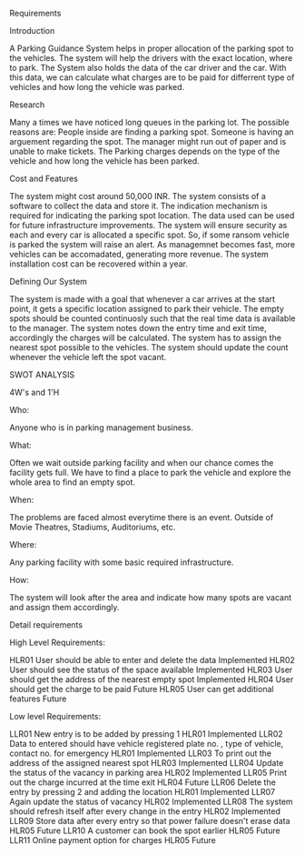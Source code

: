 Requirements

Introduction

A Parking Guidance System helps in proper allocation of the parking spot to the vehicles. The system will help the drivers with the exact location, where to park. The System also holds the data of the car driver and the car. With this data, we can calculate what charges are to be paid for differrent type of vehicles and how long the vehicle was parked.



Research

Many a times we have noticed long queues in the parking lot.
The possible reasons are:
People inside are finding a parking spot.
Someone is having an arguement regarding the spot. 
The manager might run out of paper and is unable to make tickets.
The Parking charges depends on the type of the vehicle and how long the vehicle has been parked.


Cost and Features

The system might cost around 50,000 INR.
The system consists of a software to collect the data and store it.
The indication mechanism is required for indicating the parking spot location.
The data used can be used for future infrastructure improvements.
The system will ensure security as each and every car is allocated a specific spot. So, if some ransom vehicle is parked the system will raise an alert.
As managemnet becomes fast, more vehicles can be accomadated, generating more revenue.
The system installation cost can be recovered within a year.



Defining Our System

The system is made with a goal that whenever a car arrives at the start point, it gets a specific location assigned to park their vehicle.
The empty spots should be counted continuosly such that the real time data is available to the manager.
The system notes down the entry time and exit time, accordingly the charges will be calculated.
The system has to assign the nearest spot possible to the vehicles.
The system should update the count whenever the vehicle left the spot vacant.



SWOT ANALYSIS


4W's and 1'H

Who:

Anyone who is in parking management business.

What:

Often we wait outside parking facility and when our chance comes the facility gets full.
We have to find a place to park the vehicle and explore the whole area to find an empty spot.

When:

The problems are faced almost everytime there is an event.
Outside of Movie Theatres, Stadiums, Auditoriums, etc.

Where:

Any parking facility with some basic required infrastructure.

How:

The system will look after the area and indicate how many spots are vacant and assign them accordingly.



Detail requirements

High Level Requirements:

HLR01	User should be able to enter and delete the data	Implemented
HLR02	User should see the status of the space available	Implemented
HLR03	User should get the address of the nearest empty spot	Implemented
HLR04	User should get the charge to be paid	Future
HLR05	User can get additional features	Future



Low level Requirements:

LLR01	New entry is to be added by pressing 1	HLR01	Implemented
LLR02	Data to entered should have vehicle registered plate no. , type of vehicle, contact no. for emergency	HLR01	Implemented
LLR03	To print out the address of the assigned nearest spot	HLR03	Implemented
LLR04	Update the status of the vacancy in parking area	HLR02	Implemented
LLR05	Print out the charge incurred at the time exit	HLR04	Future
LLR06	Delete the entry by pressing 2 and adding the location	HLR01	Implemented
LLR07	Again update the status of vacancy	HLR02	Implemented
LLR08	The system should refresh itself after every change in the entry	HLR02	Implemented
LLR09	Store data after every entry so that power failure doesn't erase data	HLR05	Future
LLR10	A customer can book the spot earlier	HLR05	Future
LLR11	Online payment option for charges	HLR05	Future
